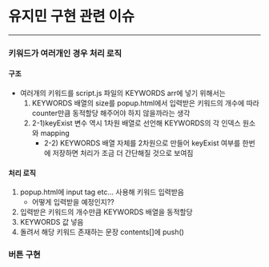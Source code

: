 # 유지민 구현 관련 이슈

------

### 키워드가 여러개인 경우 처리 로직

#### 구조
- 여러개의 키워드를 script.js 파일의 KEYWORDS arr에 넣기 위해서는
    1. KEYWORDS 배열의 size를 popup.html에서 입력받은 키워드의 개수에 따라 counter만큼 동적할당 해주어야 하지 않을까라는 생각
    2. 2-1)keyExist 변수 역시 1차원 배열로 선언해 KEYWORDS의 각 인덱스 원소와 mapping
        - 2-2) KEYWORDS 배열 자체를 2차원으로 만들어 keyExist 여부를 한번에 저장하면 처리가 조금 더 간단해질 것으로 보여짐

#### 처리 로직
1. popup.html에 input tag etc... 사용해 키워드 입력받음
    - 어떻게 입력받을 예정인지??
2. 입력받은 키워드의 개수만큼 KEYWORDS 배열을 동적할당
3. KEYWORDS 값 넣음
4. 돌려서 해당 키워드 존재하는 문장 contents[]에 push()


### 버튼 구현